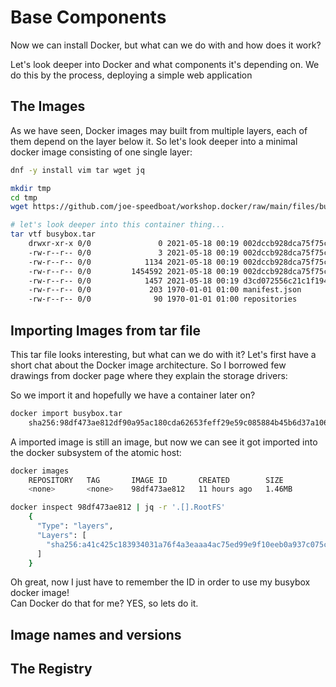 # Base Components
Now we can install Docker, but what can we do with and how does it work?

Let's look deeper into Docker and what components it's depending on.
We do this by the process, deploying a simple web application

## The Images
As we have seen, Docker images may built from multiple layers, each of them depend on the layer below it.
So let's look deeper into a minimal docker image consisting of one single layer:
```bash
dnf -y install vim tar wget jq

mkdir tmp
cd tmp
wget https://github.com/joe-speedboat/workshop.docker/raw/main/files/busybox.tar

# let's look deeper into this container thing...
tar vtf busybox.tar
	drwxr-xr-x 0/0               0 2021-05-18 00:19 002dccb928dca75f75cdf7accaedcb7f86dadc3806a4145253df1c71e578c5e5/
	-rw-r--r-- 0/0               3 2021-05-18 00:19 002dccb928dca75f75cdf7accaedcb7f86dadc3806a4145253df1c71e578c5e5/VERSION
	-rw-r--r-- 0/0            1134 2021-05-18 00:19 002dccb928dca75f75cdf7accaedcb7f86dadc3806a4145253df1c71e578c5e5/json
	-rw-r--r-- 0/0         1454592 2021-05-18 00:19 002dccb928dca75f75cdf7accaedcb7f86dadc3806a4145253df1c71e578c5e5/layer.tar
	-rw-r--r-- 0/0            1457 2021-05-18 00:19 d3cd072556c21c1f1940bd536675b97d7d419a2287d6bb3bd5044ea7466db788.json
	-rw-r--r-- 0/0             203 1970-01-01 01:00 manifest.json
	-rw-r--r-- 0/0              90 1970-01-01 01:00 repositories
```


## Importing Images from tar file
This tar file looks interesting, but what can we do with it?
Let's first have a short chat about the Docker image architecture.
So I borrowed few drawings from docker page where they explain the storage drivers:


So we import it and hopefully we have a container later on?
```bash
docker import busybox.tar
	sha256:98df473ae812df90a95ac180cda62653feff29e59c085884b45b6d37a10658c2
```
A imported image is still an image, but now we can see it got imported into the docker subsystem of the atomic host:
```bash
docker images
	REPOSITORY   TAG       IMAGE ID       CREATED        SIZE
	<none>       <none>    98df473ae812   11 hours ago   1.46MB

docker inspect 98df473ae812 | jq -r '.[].RootFS'
	{
	  "Type": "layers",
	  "Layers": [
	    "sha256:a41c425c183934031a76f4a3eaaa4ac75ed99e9f10eeb0a937c075c294434ff8"
	  ]
	}
```
Oh great, now I just have to remember the ID in order to use my busybox docker image!   
Can Docker do that for me? YES, so lets do it.

## Image names and versions



## The Registry


<!--stackedit_data:
eyJoaXN0b3J5IjpbMTczMTQyODY5LDE1NTIwNTUwNzcsMTQ4MT
g2NTM2Nyw5MTg2Mjk4ODYsLTE0OTYxOTg5MzYsNjE5NDcwNDIy
XX0=
-->